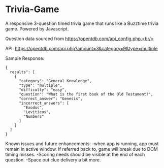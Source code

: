 # Trivia-Game
A responsive 3-question timed trivia game that runs like a Buzztime trivia game. Powered by Javascript.

Question data sourced from https://opentdb.com/api_config.php.<br/>

API: https://opentdb.com/api.php?amount=3&category=9&type=multiple<br/>

Sample Response:
```
{ 
  results": [
    {
      "category": "General Knowledge",
      "type": "multiple",
      "difficulty": "easy",
      "question": "What is the first book of the Old Testament?",
      "correct_answer": "Genesis",
      "incorrect_answers": [
        "Exodus",
        "Leviticus",
        "Numbers"
      ]
    }
  ]
}
```

Known issues and future enhancements:
-when app is running, app must remain in active window. If referred back to, game will break due to DOM timing misses.
-Scoring needs should be visible at the end of each question.
-Space out clue delivery a bit more.
